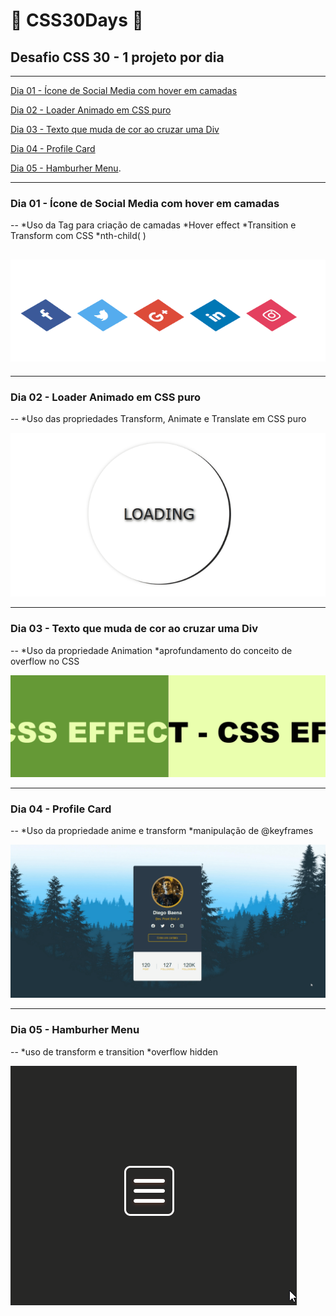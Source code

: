 # 🚀 CSS30Days 🚀
## Desafio CSS 30 - 1 projeto por dia

---

[Dia 01 - Ícone de Social Media com hover em camadas](https://github.com/diegobaena89/CSS30Days/tree/main/01day_CSS%203D%20Layered%20Social%20Media%20Icon%20Hover%20Effects "Dia 01 - Ícone de Social Media com hover em camadas")

[Dia 02 - Loader Animado em CSS puro](https://github.com/diegobaena89/CSS30Days/tree/main/02Day_Animate%20Loader "Dia 02 - Loader Animado em CSS puro")

[Dia 03 - Texto que muda de cor ao cruzar uma Div](https://github.com/diegobaena89/CSS30Days/tree/main/03Day_Text%20Change%20Color%20DIV "Dia 03 - Texto que muda de cor ao cruzar uma Div")

[Dia 04 - Profile Card](https://github.com/diegobaena89/CSS30Days/tree/main/04Day_Profile%20Card "Dia 04 - Profile Card")

[Dia 05 - Hamburher Menu](https://github.com/diegobaena89/CSS30Days/tree/main/05Day_hamburguer%20menu "Dia 05 - Hamburher Menu").




---

### Dia 01 - Ícone de Social Media com hover em camadas
--
    *Uso da Tag <span> para criação de camadas
    *Hover effect
    *Transition e Transform com CSS
    *nth-child( )
  
 
 ![Day01](https://raw.githubusercontent.com/diegobaena89/CSS30Days/main/01day_CSS%203D%20Layered%20Social%20Media%20Icon%20Hover%20Effects/day01.gif)
--
---

### Dia 02 - Loader Animado em CSS puro
--
      *Uso das propriedades Transform, Animate e Translate em CSS puro
      
 
 ![Day02](https://raw.githubusercontent.com/diegobaena89/CSS30Days/main/02Day_Animate%20Loader/day02.gif)

---

### Dia 03 - Texto que muda de cor ao cruzar uma Div
--
      *Uso da propriedade Animation
      *aprofundamento do conceito de overflow no CSS
      
![Day03](https://raw.githubusercontent.com/diegobaena89/CSS30Days/main/03Day_Text%20Change%20Color%20DIV/day03.gif)

---

### Dia 04 - Profile Card
--
      *Uso da propriedade anime e transform
      *manipulação de @keyframes
      
![day04](https://raw.githubusercontent.com/diegobaena89/CSS30Days/main/04Day_Profile%20Card/card.gif)

---

### Dia 05 - Hamburher Menu
--
      *uso de transform e transition
      *overflow hidden  
   
![hamburger](https://raw.githubusercontent.com/diegobaena89/CSS30Days/main/05Day_hamburguer%20menu/menu.gif)
